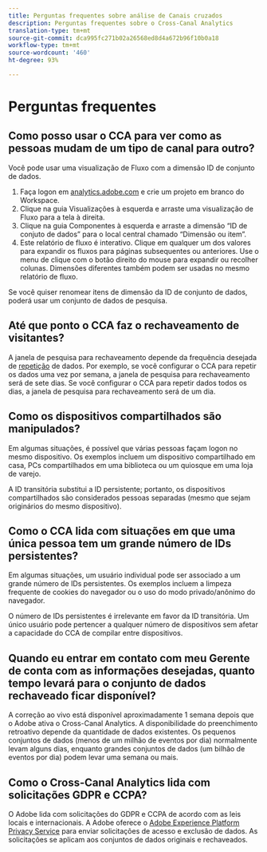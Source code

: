 ```yaml
---
title: Perguntas frequentes sobre análise de Canais cruzados
description: Perguntas frequentes sobre o Cross-Canal Analytics
translation-type: tm+mt
source-git-commit: dca995fc271b02a26568ed8d4a672b96f10b0a18
workflow-type: tm+mt
source-wordcount: '460'
ht-degree: 93%

---
```



# Perguntas frequentes

## Como posso usar o CCA para ver como as pessoas mudam de um tipo de canal para outro?

Você pode usar uma visualização de Fluxo com a dimensão ID de conjunto de dados.

1. Faça logon em [analytics.adobe.com](https://analytics.adobe.com) e crie um projeto em branco do Workspace.
2. Clique na guia Visualizações à esquerda e arraste uma visualização de Fluxo para a tela à direita.
3. Clique na guia Componentes à esquerda e arraste a dimensão “ID de conjuto de dados” para o local central chamado “Dimensão ou item”.
4. Este relatório de fluxo é interativo. Clique em qualquer um dos valores para expandir os fluxos para páginas subsequentes ou anteriores. Use o menu de clique com o botão direito do mouse para expandir ou recolher colunas. Dimensões diferentes também podem ser usadas no mesmo relatório de fluxo.

Se você quiser renomear itens de dimensão da ID de conjunto de dados, poderá usar um conjunto de dados de pesquisa.

## Até que ponto o CCA faz o rechaveamento de visitantes?

A janela de pesquisa para rechaveamento depende da frequência desejada de [repetição](replay.md) de dados. Por exemplo, se você configurar o CCA para repetir os dados uma vez por semana, a janela de pesquisa para rechaveamento será de sete dias. Se você configurar o CCA para repetir dados todos os dias, a janela de pesquisa para rechaveamento será de um dia.

## Como os dispositivos compartilhados são manipulados?

Em algumas situações, é possível que várias pessoas façam logon no mesmo dispositivo. Os exemplos incluem um dispositivo compartilhado em casa, PCs compartilhados em uma biblioteca ou um quiosque em uma loja de varejo.

A ID transitória substitui a ID persistente; portanto, os dispositivos compartilhados são considerados pessoas separadas (mesmo que sejam originários do mesmo dispositivo).

## Como o CCA lida com situações em que uma única pessoa tem um grande número de IDs persistentes?

Em algumas situações, um usuário individual pode ser associado a um grande número de IDs persistentes. Os exemplos incluem a limpeza frequente de cookies do navegador ou o uso do modo privado/anônimo do navegador.

O número de IDs persistentes é irrelevante em favor da ID transitória. Um único usuário pode pertencer a qualquer número de dispositivos sem afetar a capacidade do CCA de compilar entre dispositivos.

## Quando eu entrar em contato com meu Gerente de conta com as informações desejadas, quanto tempo levará para o conjunto de dados rechaveado ficar disponível?

A correção ao vivo está disponível aproximadamente 1 semana depois que o Adobe ativa o Cross-Canal Analytics. A disponibilidade do preenchimento retroativo depende da quantidade de dados existentes. Os pequenos conjuntos de dados (menos de um milhão de eventos por dia) normalmente levam alguns dias, enquanto grandes conjuntos de dados (um bilhão de eventos por dia) podem levar uma semana ou mais.

## Como o Cross-Canal Analytics lida com solicitações GDPR e CCPA?

O Adobe lida com solicitações do GDPR e CCPA de acordo com as leis locais e internacionais. A Adobe oferece o [Adobe Experience Platform Privacy Service](https://experienceleague.adobe.com/docs/experience-platform/privacy/home.html?lang=pt-BR) para enviar solicitações de acesso e exclusão de dados. As solicitações se aplicam aos conjuntos de dados originais e rechaveados.
